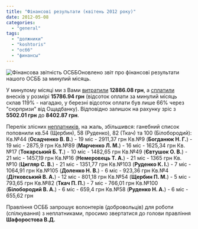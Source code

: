 ```yaml
---
title: "Фінансові результати (квітень 2012 року)"
date: 2012-05-08
categories: 
  - "general"
tags: 
  - "должники"
  - "koshtoris"
  - "осбб"
  - "финансы"
---
```


![](http://shevchenko4a.brovary.org/wp-content/uploads/2012/05/byudjet.jpg "Фінансова звітність ОСББ")Оновлено звіт про фінансові результати нашого ОСББ за минулий місяць.

У минулому місяці ми з Вами [витратили](http://shevchenko4a.brovary.org/buhgalteriya-osbb/rashody-osbb/ "Витрати ОСББ") **12886.08 грн**, а [сплатили](http://shevchenko4a.brovary.org/buhgalteriya-osbb/podyezdy-dolzhniki/ "Сплата внесків ОСББ") внесків у розмірі **15786.94 грн** (відсоток оплати за минулий місяць склав 119% - нагадаю, у березні відсоток оплати був лише 66% через "сюрпризи" від Ощадбанку). Відповідно залишок на рахунку зріс з **5502.01 грн** до **8402.87 грн**.

Перелік злісних [неплатників](http://shevchenko4a.brovary.org/buhgalteriya-osbb/dolzhniki-osbb/ "Неплатники ОСББ"), на жаль, збільшився: ганебний список поповнили кв.54 (Щербин), 58 (Руденко), 82 (Ткач) та 100 (Білобородий): <!--more--> Кв.№44 (**Осадченко В. В.**) - 19 міс - 2911,37 грн Кв.№9 (**Богданюк Н. Г.**) - 19 міс - 2875,9 грн Кв.№89 (**Марченко Л. М.**) - 16 міс - 1625,34 грн Кв.№17 (**Токарський Б. Т.**) - 10 міс - 1482,65 грн Кв.№49 (**Євтушок О. В.**) - 21 міс - 1457,19 грн Кв.№16 (**Немеровець Т. А.**) - 21 міс - 1365 грн Кв.№10 (**Цигляр С. В.**) - 21 міс - 1351,77 грн Кв.№103 (**Руденко К. І.**) - 7 міс - 1064,91 грн Кв.№105 (**Доленко Н. В.**) - 6 міс - 923,36 грн Кв.№4 (**Дітковський В. А.**) - 12 міс - 801,18 грн Кв.№54 (**Щербин П. М.**) - 5 міс - 793,65 грн Кв.№82 (**Ткач П. П.**) - 7 міс - 766,01 грн Кв.№100 (**Білобородий В. А.**) - 6 міс - 659,4 грн Кв.№58 (**Руденко Н. А.**) - 6 міс - 655,62 грн

Правління ОСББ запрошує волонтерів (добровольців) для роботи (спілкування) з неплатниками, просимо звертатися до голови правління **Шафоростова В.Д.**

